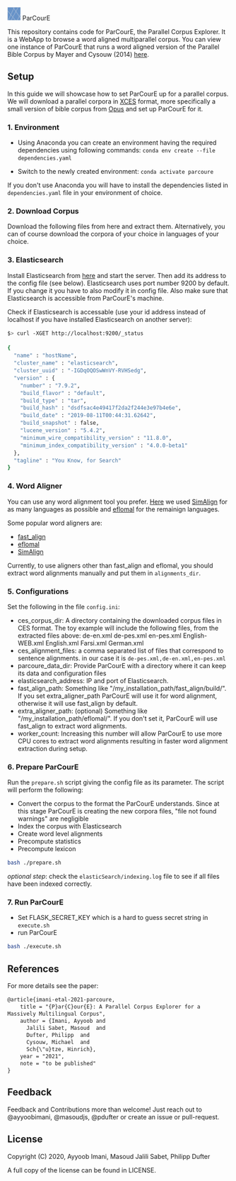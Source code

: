 <img src="static/favicon.png" alt="logo" width="30"/> ParCourE

This repository contains code for ParCourE, the Parallel Corpus Explorer. It is a WebApp to browse a word aligned multiparallel corpus.
You can view one instance of ParCourE that runs a word aligned version of the Parallel Bible Corpus by Mayer and Cysouw (2014) [here](http://parcoure.cis.lmu.de/).


## Setup
In this guide we will showcase how to set ParCourE up for a parallel corpus. We will download a parallel corpora in [XCES](https://en.wikipedia.org/wiki/XCES#:~:text=XCES%20is%20an%20XML%20based,corpora%2C%20parallel%20corpora%20and%20other.) format, more specifically a small version of bible corpus from [Opus](https://opus.nlpl.eu/) and set up ParCourE for it. 

### 1. Environment

- Using Anaconda you can create an environment having the required dependencies using following commands:
`conda env create --file dependencies.yaml`

- Switch to the newly created environment:
`conda activate parcoure`

If you don't use Anaconda you will have to install the dependencies listed in `dependencies.yaml` file in your environment of choice.

### 2. Download Corpus

<!-- TODO which files? -->
Download the following files from here and extract them. Alternatively, you can of course download the corpora of your choice in languages of your choice.

### 3. Elasticsearch

<!-- TODO is setting Elasticsearch up so straight forward? -->
Install Elasticsearch from [here](https://www.elastic.co/guide/en/elasticsearch/reference/current/install-elasticsearch.html) and start the server. Then add
its address to the config file (see below). Elasticsearch uses port number 9200 by default. If you change it you have to also modify it
in config file. Also make sure that Elasticsearch is accessible from ParCourE's machine.

Check if Elasticsearch is accessable (use your id address instead of localhost if you have installed Elasticsearch on another server): 

```bash
$> curl -XGET http://localhost:9200/_status

{
  "name" : "hostName",
  "cluster_name" : "elasticsearch",
  "cluster_uuid" : "-IGDqOQOSwWnVY-RVHSedg",
  "version" : {
    "number" : "7.9.2",
    "build_flavor" : "default",
    "build_type" : "tar",
    "build_hash" : "dsdfsac4e49417f2da2f244e3e97b4e6e",
    "build_date" : "2019-08-11T00:44:31.62642",
    "build_snapshot" : false,
    "lucene_version" : "5.4.2",
    "minimum_wire_compatibility_version" : "11.8.0",
    "minimum_index_compatibility_version" : "4.0.0-beta1"
  },
  "tagline" : "You Know, for Search"
}

```

### 4. Word Aligner

You can use any word alignment tool you prefer. [Here](http://parcoure.cis.lmu.de/) we used [SimAlign](https://github.com/cisnlp/simalign) for as many languages as possible and [eflomal](https://github.com/robertostling/eflomal) for the remainign languages. 

Some popular word aligners are: 
- [fast_align](https://github.com/clab/fast_align)
- [eflomal](https://github.com/robertostling/eflomal)
- [SimAlign](https://github.com/cisnlp/simalign) 

Currently, to use aligners other than fast_align and eflomal, you should extract word alignments manually 
and put them in `alignments_dir`. 

### 5. Configurations

Set the following in the file `config.ini`: 
 - ces_corpus_dir: A directory containing the downloaded corpus files in CES format. The toy example will include the following files, from the extracted files above: 
    de-en.xml
    de-pes.xml
    en-pes.xml
    English-WEB.xml
    English.xml
    Farsi.xml
    German.xml
 - ces_alignment_files: a comma separated list of files that correspond to sentence alignments. in our case it is `de-pes.xml,de-en.xml,en-pes.xml`
 - parcoure_data_dir: Provide ParCourE with a directory  where it can keep its data and configuration files
 - elasticsearch_address: IP and port of Elasticsearch.
 - fast_align_path: Something like "/my_installation_path/fast_align/build/". If you set extra_aligner_path ParCourE will use it for word alignment, otherwise it will use fast_align by default.
 - extra_aligner_path: (optional) Something like "/my_installation_path/eflomal/". If you don't set it, ParCourE will use fast_align to extract word alignments.  <!-- TODO why does it use fast_align and not eflomal by default? -->
 - worker_count: Increasing this number will allow ParCourE to use more CPU cores to extract word alignments resulting in faster word alignment extraction during setup.


### 6. Prepare ParCourE
Run the `prepare.sh` script giving the config file as its parameter. The script will perform the following:
- Convert the corpus to the format the ParCourE understands. Since at this stage ParCourE is creating the new corpora files, "file not found warnings" are negligible
- Index the corpus with Elasticsearch
- Create word level alignments
- Precompute statistics
- Precompute lexicon

```bash
bash ./prepare.sh
```

*optional step*: check the `elasticSearch/indexing.log` file to see if all files have been indexed correctly.

### 7. Run ParCourE
- Set FLASK_SECRET_KEY which is a hard to guess secret string in `execute.sh`
- run ParCourE
```bash
bash ./execute.sh
```


## References
For more details see the paper: 
```
@article{imani-etal-2021-parcoure,
    title = "{P}ar{C}our{E}: A Parallel Corpus Explorer for a Massively Multilingual Corpus",
    author = {Imani, Ayyoob and 
      Jalili Sabet, Masoud  and
      Dufter, Philipp  and
      Cysouw, Michael  and
      Sch{\"u}tze, Hinrich},
    year = "2021",
    note = "to be published"
}
```


## Feedback
Feedback and Contributions more than welcome! Just reach out to @ayyoobimani, @masoudjs, @pdufter or create an issue or pull-request.


<!--
---------------
## FAQ
-->



## License
Copyright (C) 2020, Ayyoob Imani, Masoud Jalili Sabet, Philipp Dufter

A full copy of the license can be found in LICENSE.

